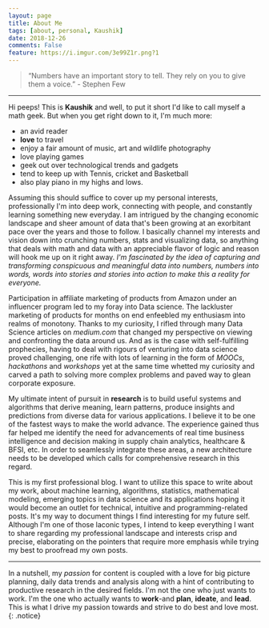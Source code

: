 ```yaml
---
layout: page
title: About Me
tags: [about, personal, Kaushik]
date: 2018-12-26
comments: False
feature: https://i.imgur.com/3e99Z1r.png?1
---
```

>“Numbers have an important story to tell. They rely on you to give them a voice.” - Stephen Few

---

Hi peeps!
This is **Kaushik** and well, to put it short I'd like to call myself a math geek. But when you get right down to it, I'm much more:
- an avid reader
- **love** to travel
- enjoy a fair amount of music, art and wildlife photography
- love playing games
- geek out over technological trends and gadgets
- tend to keep up with Tennis, cricket and Basketball
- also play piano in my highs and lows.

Assuming this should suffice to cover up my personal interests, professionally I'm into deep work, connecting with people, and constantly learning something new everyday.
I am intrigued by the changing economic landscape and sheer amount of data that's been growing at an exorbitant pace over the years and those to follow.
I basically channel my interests and vision down into crunching numbers, stats and visualizing data, so anything that deals with math and data with an appreciable flavor of logic and reason will hook me up on it right away. *I'm fascinated by the idea of capturing and transforming conspicuous and meaningful data into numbers, numbers into words, words into stories and stories into action to make this a reality for everyone.*

Participation in affiliate marketing of products from Amazon under an influencer program led to my foray into Data science. The lackluster marketing of products for months on end enfeebled my enthusiasm into realms of monotony. Thanks to my curiosity, I rifled through many Data Science articles on *medium.com* that changed my perspective on viewing and confronting the data around us. And as is the case with self-fulfilling prophecies, having to deal with rigours of venturing into data science proved challenging, one rife with lots of learning in the form of *MOOCs*, *hackathons* and *workshops* yet at the same time whetted my curiosity and carved a path to solving more complex problems and paved way to glean corporate exposure.

My ultimate intent of pursuit in **research** is to build useful systems and algorithms that derive meaning, learn patterns, produce insights and predictions from diverse data for various applications. I believe it to be one of the fastest ways to make the world advance. The experience gained thus far helped me identify the need for advancements of real time business intelligence and decision making in supply chain analytics, healthcare & BFSI, etc. In order to seamlessly integrate these areas, a new architecture needs to be developed which calls for comprehensive research in this regard.

This is my first professional blog. I want to utilize this space to write about my work, about machine learning, algorithms, statistics,  mathematical modeling, emerging topics in data science and its applications hoping it would become an outlet for technical, intuitive and programming-related posts. It's my way to document things I find interesting for my future self.
Although I'm one of those laconic types, I intend to keep everything I want to share regarding my professional landscape and interests crisp and precise, elaborating on the pointers that require more emphasis while trying my best to proofread my own posts.

---

In a nutshell, my *passion* for content is coupled with a love for big picture planning, daily data trends and analysis along with a hint of contributing to productive research in the desired fields. I'm not the one who just wants to work. I'm the one who actually wants to **work**-and **plan**, **ideate**, and **lead**. This is what I drive my passion towards and strive to do best and love most.
{: .notice}
